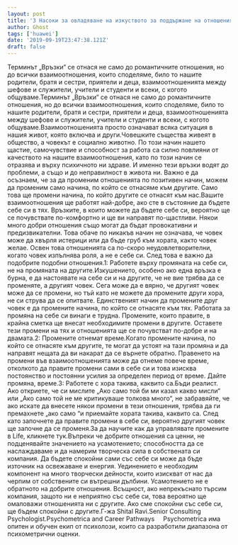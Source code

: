 ```yaml
---
layout: post
title: '3 Насоки за овладяване на изкуството за поддържане на отношенията'
author: Ghost
tags: ['huawei']
date: '2019-09-19T23:47:38.121Z'
draft: false
---
```


Терминът „Връзки“ се отнася не само до романтичните отношения, но до всички взаимоотношения, които споделяме, било то нашите родители, братя и сестри, приятели и деца, взаимоотношенията между шефове и служители, учители и студенти и всеки, с когото общуваме.Терминът „Връзки“ се отнася не само до романтичните отношения, но до всички взаимоотношения, които споделяме, било то нашите родители, братя и сестри, приятели и деца, взаимоотношенията между шефове и служители, учители и студенти и всеки, с когото общуваме.Взаимоотношенията просто означават всяка ситуация в нашия живот, която включва и други.Човешките същества живеят в общество, а човекът е социално животно. По този начин нашето щастие, самочувствие и способност за работа са силно повлияни от качеството на нашите взаимоотношения, като по този начин се отразява и върху психичното ни здраве. И именно тези връзки водят до проблеми, а също и до неправилност в живота ни. Важно е да осъзнаем, че за да променим отношенията по позитивен начин, можем да променим само начина, по който се отнасяме към другите. Само това ще промени начина, по който другите се отнасят към нас.Вашите взаимоотношения ще работят най-добре, ако сте в състояние да бъдете себе си в тях. Връзките, в които можете да бъдете себе си, вероятно ще се почувствате по-комфортно и ще ви направят по-щастливи. Някои много добри отношения също могат да бъдат провокативни и предизвикателни. Това обаче по никакъв начин не означава, че човек може да хвърля истерици или да бъде груб към хората, както човек желае. Освен това отношенията са по-скоро неудовлетворителни, когато човек изпълнява роля, а не е себе си. След това е важно да подобрите подобни отношения.1: Работете върху промяната на себе си, не на промяната на другите.Изкушението, особено ако една връзка е бурна, е да настоявате на себе си и на другите, че не вие ​​трябва да се променяте, а другият човек. Сега може да е вярно, че другият човек може да се промени, но тъй като не можете да промените други хора, не си струва да се опитвате. Единственият начин да промените друг човек е да промените начина, по който се отнасяте към тях. Работата за промяна на себе си винаги е трудна. Промените, които правите, в крайна сметка ще внесат необходимите промени в другите. Оставете тези промени на тях и отношенията ще се почувстват по-добре и на двамата.2: Промените отнемат време.Когато промените начина, по който се отнасяте към другите, те могат да устоят на тази промяна и да направят нещата да ви накарат да се върнете обратно. Правенето на промени във взаимоотношенията може да отнеме повече време, отколкото да правите промени сами в себе си и това изисква постоянство и постоянни усилия за определен период от време. Дайте промяна, време.3: Работете с хора такива, каквито са.Бъди реалист. Ако откриете, че си мислите „Ако само той би ми казал какво мисли“ или „Ако само той не ме критикуваше толкова много“, не забравяйте, че ако искате да внесете някои промени в тези отношения, трябва да ги премахнете „ако само “и приемайте хората такива, каквито са. След като започнете да правите промени в себе си, вероятно другият човек ще започне да се променя.За да научите как да управлявате промените в Life, кликнете тук.Въпреки че добрите отношения са ценни, не подценявайте значението на усамотението; способността да се наслаждаваме и да намерим творческа сила в собствената си компания. Да бъдете спокойни сами със себе си може да бъде източник на освежаване и енергия. Уединението е необходим компонент на много творчески дейности, които изискват от нас да черпим от собствените си вътрешни дълбини. Усамотението не е обратното на добрите отношения. Всъщност, ако непрекъснато търсим компания, защото ни е неприятно със себе си, това вероятно ще омаловажи отношенията ни с другите. Ако сме спокойни със себе си, ще бъдем спокойни с другите.Г-жа Shital Ravi.Senior Consulting Psychologist.Psychometrica and Career Pathways     Psychometrica има опитен и обучен екип от психолози, които са разработили диапазона от психометрични оценки.
